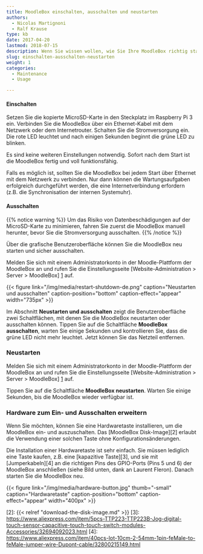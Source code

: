 ```yaml
---
title: MoodleBox einschalten, ausschalten und neustarten
authors:
  - Nicolas Martignoni
  - Ralf Krause
type: kb
date: 2017-04-20
lastmod: 2018-07-15
description: Wenn Sie wissen wollen, wie Sie Ihre MoodleBox richtig starten, stoppen oder neu starten können, finden Sie hier die gewünschten Informationen
slug: einschalten-ausschalten-neustarten
weight: 1
categories:
  - Maintenance
  - Usage

---
```

#### Einschalten

Setzen Sie die kopierte MicroSD-Karte in den Steckplatz im Raspberry Pi 3 ein. Verbinden Sie die MoodleBox über ein Ethernet-Kabel mit dem Netzwerk oder dem Internetrouter. Schalten Sie die Stromversorgung ein. Die rote LED leuchtet und nach einigen Sekunden beginnt die grüne LED zu blinken.

Es sind keine weiteren Einstellungen notwendig. Sofort nach dem Start ist die MoodleBox fertig und voll funktionsfähig.

Falls es möglich ist, sollten Sie die MoodleBox bei jedem Start über Ethernet mit dem Netzwerk zu verbinden. Nur dann können die Wartungsaufgaben erfolgreich durchgeführt werden, die eine Internetverbindung erfordern (z.B. die Synchronisation der internen Systemuhr).

#### Ausschalten

{{% notice warning %}}
Um das Risiko von Datenbeschädigungen auf der MicroSD-Karte zu minimieren, fahren Sie zuerst die MoodleBox manuell herunter, bevor Sie die Stromversorgung ausschalten.
{{% /notice %}}

Über die grafische Benutzeroberfläche können Sie die MoodleBox neu starten und sicher ausschalten.

Melden Sie sich mit einem Administratorkonto in der Moodle-Plattform der MoodleBox an und rufen Sie die Einstellungsseite [Website-Administration > Server > MoodleBox] [1] auf.

{{< figure link="/img/media/restart-shutdown-de.png" caption="Neustarten und ausschalten" caption-position="bottom" caption-effect="appear" width="735px" >}}

Im Abschnitt __Neustarten und ausschalten__ zeigt die Benutzeroberfläche zwei Schaltflächen, mit denen Sie die MoodleBox neustarten oder ausschalten können. Tippen Sie auf die Schaltfläche __MoodleBox ausschalten__, warten Sie einige Sekunden und kontrollieren Sie, dass die grüne LED nicht mehr leuchtet. Jetzt können Sie das Netzteil entfernen.

### Neustarten

Melden Sie sich mit einem Administratorkonto in der Moodle-Plattform der MoodleBox an und rufen Sie die Einstellungsseite [Website-Administration > Server > MoodleBox] [1] auf.

Tippen Sie auf die Schaltfläche __MoodleBox neustarten__. Warten Sie einige Sekunden, bis die MoodleBox wieder verfügbar ist.

### Hardware zum Ein- und Ausschalten erweitern

Wenn Sie möchten, können Sie eine Hardwaretaste installieren, um die MoodleBox ein- und auszuschalten. Das [MoodleBox Disk-Image][2] erlaubt die Verwendung einer solchen Taste ohne Konfigurationsänderungen.

Die Installation einer Hardwaretaste ist sehr einfach. Sie müssen lediglich eine Taste kaufen, z.B. eine [kapazitive Taste][3], und sie mit [Jumperkabeln][4] an die richtigen Pins des GPIO-Ports (Pins 5 und 6) der MoodleBox anschließen (siehe Bild unten, dank an Laurent Fleron). Danach starten Sie die MoodleBox neu.

{{< figure link="/img/media/hardware-button.jpg" thumb="-small" caption="Hardwaretaste" caption-position="bottom" caption-effect="appear" width="400px" >}}

 [1]: http://moodlebox.home/admin/tool/moodlebox/index.php
 [2]: {{< relref "download-the-disk-image.md" >}}
 [3]: https://www.aliexpress.com/item/5pcs-TTP223-TTP223B-Jog-digital-touch-sensor-capacitive-touch-touch-switch-modules-Accessories/32694092023.html
 [4]: https://www.aliexpress.com/item/40pcs-lot-10cm-2-54mm-1pin-feMale-to-feMale-jumper-wire-Dupont-cable/32800215149.html
